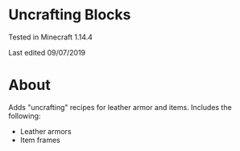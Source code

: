 # Uncrafting Blocks

Tested in Minecraft 1.14.4

Last edited 09/07/2019

# About

Adds "uncrafting" recipes for leather armor and items.  Includes the following:

 * Leather armors
 * Item frames
